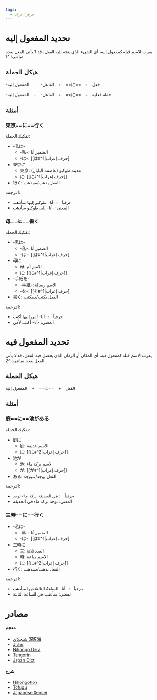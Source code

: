 ```yaml
---
tags:
  - حرف_إعراب
---
```

# تحديد المفعول إليه
يعرب الاسم قبله كمفعول إليه، أي الشيء الذي يتجه إليه الفعل، قد لا يأتي الفعل بعده مباشرة ^1
## هيكل الجملة
-الفاعل-　+　المفعول إليه　+　==に==　+　فعل

-الفاعل-　+　المفعول إليه　+　==に==　+　جملة فعلية
## أمثلة
### 東京==に==行く
تفكيك الجملة:
- -私は-
	- -私-: الضمير أنا
	- -は-: [[は#^1|حرف إعراب]]
- 東京に
	- 東京: مدينة طوكيو (عاصمة اليابان)
	- に: [[に#^1|حرف إعراب]]
- 行く: الفعل يذهب/سيذهب

الترجمة:
- حرفياً　: -أنا- طوكيو إليها سأذهب
- المعنى: -أنا- إلى طوكيو سأذهب
### 母==に==書く
تفكيك الجملة:
- -私は-
	- -私-: الضمير أنا
	- -は-: [[は#^1|حرف إعراب]]
- 母に
	- 母: الاسم أم
	- に: [[に#^1|حرف إعراب]]
- -手紙を-
	- -手紙-: الاسم رسالة
	- -を-: [[を#^1|حرف إعراب]]
- 書く: الفعل يكتب/سيكتب

الترجمة:
- حرفياً　: -أنا- أمي إليها أكتب
- المعنى: -أنا- أكتب لأمي
# تحديد المفعول فيه
يعرب الاسم قبله كمفعول فيه، أي المكان أو الزمان الذي يحصل فيه الفعل، قد لا يأتي الفعل بعده مباشرة ^2
## هيكل الجملة
المفعول إليه　+　==に==　+　الفعل 
## أمثلة
### 庭==に==池がある
تفكيك الجملة:
- 庭に
	- 庭: الاسم حديقة
	- に: [[に#^2|حرف إعراب]]
- 池が
	- 池: الاسم بركة ماء
	- が: [[が#^1|حرف إعراب]]
- ある: الفعل يوجد/سيوجد

الترجمة:
- حرفياً　: في الحديقة بركة ماء توجد
- المعنى: توجد بركة ماء في الحديقة
### 三時==に==行く
- -私は-
	- -私-: الضمير أنا
	- -は-: [[は#^1|حرف إعراب]]
- 三時に
	- 三: العدد ثلاثة
	- 時: الاسم ساعة
	- に: [[に#^2|حرف إعراب]]
- 行く: الفعل يذهب/سيذهب

الترجمة:
- حرفياً　: -أنا- الساعةُ الثالثةُ فيها سأذهب
- المعنى: سأذهب في الساعة الثالثة
# مصادر
#### معجم
- [شنجكاي 深辞海](https://shinjikai.app/#/word/7972)
- [Jisho](https://jisho.org/word/%E3%81%AB)
- [Nihongo Dera](https://nihongodera.com/dictionary/jpen/%E3%81%AB-1)
- [Tangorin](https://tangorin.com/definition/%E3%81%AB)
- [Japan Dict](https://japandict.com/%E3%81%AB#entry-2028990)
#### شرح
- [Nihongotion](https://nihongotion.com/grammars/particle-ni)
- [Tofugu](https://tofugu.com/japanese-grammar/particle-ni)
- [Japanese Sensei](https://senseijapanese.com/beginning-with-japanese/japanese-particles-when-to-use-に)